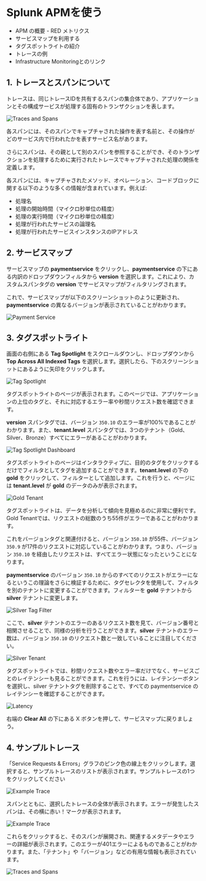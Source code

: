 # Splunk APMを使う

* APM の概要 - RED メトリクス
* サービスマップを利用する
* タグスポットライトの紹介
* トレースの例
* Infrastructure Monitoringとのリンク

## 1. トレースとスパンについて

トレースは、同じトレースIDを共有するスパンの集合体であり、アプリケーションとその構成サービスが処理する固有のトランザクションを表します。

![Traces and Spans](../images/apm/trace-spans.png)

各スパンには、そのスパンでキャプチャされた操作を表す名前と、その操作がどのサービス内で行われたかを表すサービス名があります。

さらにスパンは、その親として別のスパンを参照することができ、そのトランザクションを処理するために実行されたトレースでキャプチャされた処理の関係を定義します。

各スパンには、キャプチャされたメソッド、オペレーション、コードブロックに関する以下のような多くの情報が含まれています。例えば:

* 処理名
* 処理の開始時間（マイクロ秒単位の精度）
* 処理の実行時間（マイクロ秒単位の精度）
* 処理が行われたサービスの論理名
* 処理が行われたサービスインスタンスのIPアドレス

## 2. サービスマップ

サービスマップの **paymentservice** をクリックし、**paymentservice** の下にある内訳のドロップダウンフィルタから **version** を選択します。これにより、カスタムスパンタグの **version** でサービスマップがフィルタリングされます。

これで、サービスマップが以下のスクリーンショットのように更新され、**paymentservice** の異なるバージョンが表示されていることがわかります。

![Payment Service](../images/apm/paymentservice.png)

## 3. タグスポットライト

画面の右側にある **Tag Spotlight** をスクロールダウンし、ドロップダウンから **Top Across All Indexed Tags** を選択します。選択したら、下のスクリーンショットにあるように矢印をクリックします。

![Tag Spotlight](../images/apm/tag-spotlight.png)

タグスポットライトのページが表示されます。このページでは、アプリケーションの上位のタグと、それに対応するエラー率や秒間リクエスト数を確認できます。

**version** スパンタグでは、バージョン `350.10` のエラー率が100%であることがわかります。また、**tenant.level** スパンタグでは、3つのテナント（Gold、Silver、Bronze）すべてにエラーがあることがわかります。

![Tag Spotlight Dashboard](../images/apm/tag-spotlight-dashboard.png)

タグスポットライトのページはインタラクティブに、目的のタグをクリックするだけでフィルタとしてタグを追加することができます。**tenant.level** の下の **gold** をクリックして、フィルターとして追加します。これを行うと、ページには **tenant.level** が **gold** のデータのみが表示されます。

![Gold Tenant](../images/apm/gold-tenant.png)

タグスポットライトは、データを分析して傾向を見極めるのに非常に便利です。Gold Tenantでは、リクエストの総数のうち55件がエラーであることがわかります。

これをバージョンタグと関連付けると、バージョン `350.10` が55件、バージョン `350.9` が17件のリクエストに対応していることがわかります。つまり、バージョン `350.10` を経由したリクエストは、すべてエラー状態になったということになります。

**paymentservice** のバージョン `350.10` からのすべてのリクエストがエラーになるというこの理論をさらに検証するために、タグセレクタを使用して、フィルタを別のテナントに変更することができます。フィルターを **gold** テナントから **silver** テナントに変更します。

![Silver Tag Filter](../images/apm/silver-tag-filter.png)

ここで、**silver** テナントのエラーのあるリクエスト数を見て、バージョン番号と相関させることで、同様の分析を行うことができます。**silver** テナントのエラー数は、バージョン `350.10` のリクエスト数と一致していることに注目してください。

![Silver Tenant](../images/apm/silver-tenant.png)

タグスポットライトでは、秒間リクエスト数やエラー率だけでなく、サービスごとのレイテンシーも見ることができます。これを行うには、レイテンシーボタンを選択し、silver テナントタグを削除することで、すべての paymentservice のレイテンシーを確認することができます。

![Latency](../images/apm/latency.png)

右端の **Clear All** の下にある X ボタンを押して、サービスマップに戻りましょう。

## 4. サンプルトレース

「Service Requests & Errors」グラフのピンク色の線上をクリックします。選択すると、サンプルトレースのリストが表示されます。サンプルトレースの1つをクリックしてください

![Example Trace](../images/apm/example-trace.png)

スパンとともに、選択したトレースの全体が表示されます。エラーが発生したスパンは、その横に赤い！マークが表示されます。

![Example Trace](../images/apm/trace-span.png)

これらをクリックすると、そのスパンが展開され、関連するメタデータやエラーの詳細が表示されます。このエラーが401エラーによるものであることがわかります。また、「テナント」や「バージョン」などの有用な情報も表示されています。

![Traces and Spans](../images/apm/trace-metadata.png)
